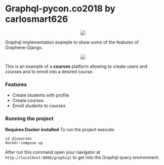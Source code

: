 # Graphql-pycon.co2018  by carlosmart626

<p align="center">
  <img src="https://s3.amazonaws.com/carlosmart.co/pycon-logo.png">
</p>

Graphql implementation example to show some of the features of Graphene-Django.

<p align="center">
  <img src="https://s3.amazonaws.com/carlosmart.co/graphene-logo.png">
</p>

This is an example of a **courses** platform allowing to create users and courses and to enroll into a desired course.

### Features
- Create students with profile
- Create courses
- Enroll students to courses

### Running the project
**Requires Docker installed**
To run the project execute: 

```
cd djcourses
docker-compose up
```

After run this command open your navigator at `http://localhost:8080/graphiql` to get into the Graphql query environment.